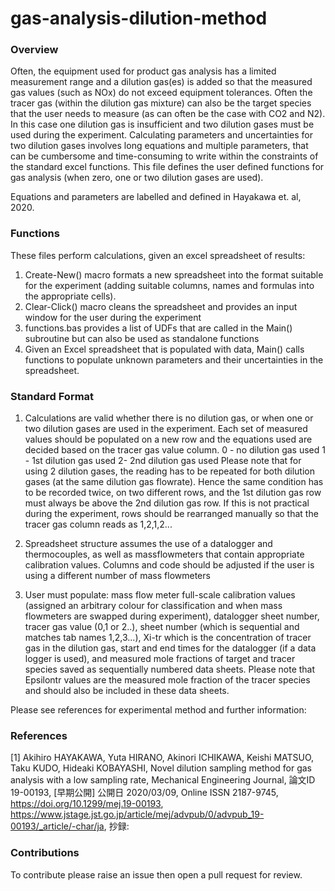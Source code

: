 # gas-analysis-dilution-method

### Overview
Often, the equipment used for product gas analysis has a limited measurement range and a dilution gas(es) is added so that the measured gas values (such as NOx) do not exceed equipment tolerances. Often the tracer gas (within the dilution gas mixture) can also be the target species that the user needs to measure (as can often be the case with CO2 and N2). In this case one dilution gas is insufficient and two dilution gases must be used during the experiment. Calculating parameters and uncertainties for two dilution gases involves long equations and multiple parameters, that can be cumbersome and time-consuming to write within the constraints of the standard excel functions. This file defines the user defined functions for gas analysis (when zero, one or two dilution gases are used).

Equations and parameters are labelled and defined in Hayakawa et. al, 2020. 

### Functions
These files perform calculations, given an excel spreadsheet of results:

1. Create-New() macro formats a new spreadsheet into the format suitable for the experiment (adding suitable columns, names and formulas into the appropriate cells). 
2. Clear-Click() macro cleans the spreadsheet and provides an input window for the user during the experiment
3. functions.bas provides a list of UDFs that are called in the Main() subroutine but can also be used as standalone functions
4. Given an Excel spreadsheet that is populated with data, Main() calls functions to populate unknown parameters and their uncertainties in the spreadsheet. 

### Standard Format 
1. Calculations are valid whether there is no dilution gas, or when one or two dilution gases are used in the experiment. Each set of measured values should be populated on a new row and the equations used are decided based on the tracer gas value column. 
0 - no dilution gas used
1 - 1st dilution gas used 
2- 2nd dilution gas used
Please note that for using 2 dilution gases, the reading has to be repeated for both dilution gases (at the same dilution gas flowrate). Hence the same condition has to be recorded twice, on two different rows, and the 1st dilution gas row must always be above the 2nd dilution gas row. If this is not practical during the experiment, rows should be rearranged manually so that the tracer gas column reads as 1,2,1,2... 

2. Spreadsheet structure assumes the use of a datalogger and thermocouples, as well as massflowmeters that contain appropriate calibration values. Columns and code should be adjusted if the user is using a different number of mass flowmeters 

3. User must populate: mass flow meter full-scale calibration values (assigned an arbitrary colour for classification and when mass flowmeters are swapped during experiment), datalogger sheet number, tracer gas value (0,1 or 2..), sheet number (which is sequential and matches tab names 1,2,3...), Xi-tr which is the concentration of tracer gas in the dilution gas, start and end times for the datalogger (if a data logger is used), and measured mole fractions of target and tracer species saved as sequentially numbered data sheets. Please note that Epsilontr values are the measured mole fraction of the tracer species and should also be included in these data sheets. 

Please see references for experimental method and further information:
### References 
<a id="1">[1]</a> Akihiro HAYAKAWA, Yuta HIRANO, Akinori ICHIKAWA, Keishi MATSUO, Taku KUDO, Hideaki KOBAYASHI, Novel dilution sampling method for gas analysis with a low sampling rate, Mechanical Engineering Journal, 論文ID 19-00193, [早期公開] 公開日 2020/03/09, Online ISSN 2187-9745, https://doi.org/10.1299/mej.19-00193, https://www.jstage.jst.go.jp/article/mej/advpub/0/advpub_19-00193/_article/-char/ja, 抄録:

### Contributions
To contribute please raise an issue then open a pull request for review.

